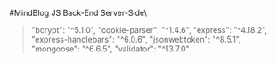 #MindBlog JS Back-End Server-Side\
>"bcrypt": "^5.1.0",
>"cookie-parser": "^1.4.6",
>"express": "^4.18.2",
>"express-handlebars": "^6.0.6",
>"jsonwebtoken": "^8.5.1",
>"mongoose": "^6.6.5",
>"validator": "^13.7.0"

